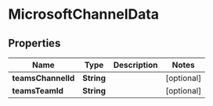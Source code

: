 
# MicrosoftChannelData

## Properties
Name | Type | Description | Notes
------------ | ------------- | ------------- | -------------
**teamsChannelId** | **String** |  |  [optional]
**teamsTeamId** | **String** |  |  [optional]



